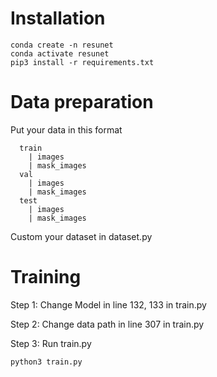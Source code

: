 # Installation

```
conda create -n resunet 
conda activate resunet
pip3 install -r requirements.txt
```
# Data preparation

Put your data in this format

```
  train
    | images
    | mask_images
  val
    | images
    | mask_images
  test
    | images
    | mask_images
```

Custom your dataset in dataset.py

# Training

Step 1: Change Model in line 132, 133 in train.py

Step 2: Change data path in line 307 in train.py

Step 3: Run train.py

```
python3 train.py 
```
